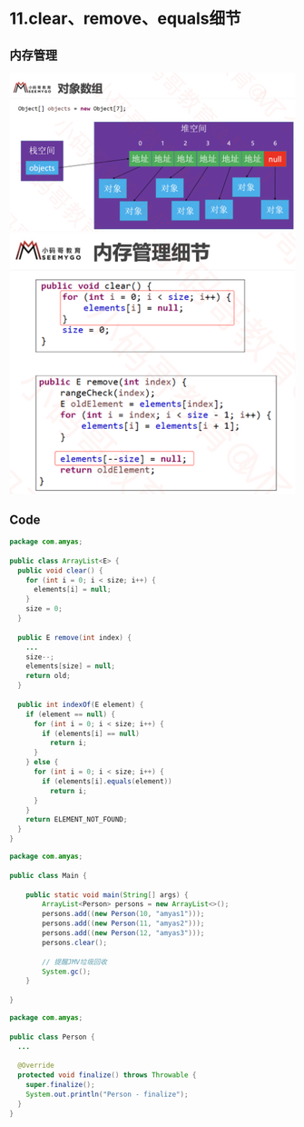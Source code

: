 # 11.clear、remove、equals细节

## 内存管理

<img src="https://raw.githubusercontent.com/Amyas/picgo-bed/master/amyas.github.io/112022-08-11-11-08-17.png" alt="112022-08-11-11-08-17" width="" height="" />

<img src="https://raw.githubusercontent.com/Amyas/picgo-bed/master/amyas.github.io/112022-08-11-11-13-05.png" alt="112022-08-11-11-13-05" width="" height="" />

## Code

```java
package com.amyas;

public class ArrayList<E> {
  public void clear() {
    for (int i = 0; i < size; i++) {
      elements[i] = null;
    }
    size = 0;
  }

  public E remove(int index) {
    ...
    size--;
    elements[size] = null;
    return old;
  }

  public int indexOf(E element) {
    if (element == null) {
      for (int i = 0; i < size; i++) {
        if (elements[i] == null)
          return i;
      }
    } else {
      for (int i = 0; i < size; i++) {
        if (elements[i].equals(element))
          return i;
      }
    }
    return ELEMENT_NOT_FOUND;
  }
}
```

```java
package com.amyas;

public class Main {

	public static void main(String[] args) {
		ArrayList<Person> persons = new ArrayList<>();
		persons.add((new Person(10, "amyas1")));
		persons.add((new Person(11, "amyas2")));
		persons.add((new Person(12, "amyas3")));
		persons.clear();

		// 提醒JMV垃圾回收
		System.gc();
	}

}
```

```java
package com.amyas;

public class Person {
  ...

  @Override
  protected void finalize() throws Throwable {
    super.finalize();
    System.out.println("Person - finalize");
  }
}
```
